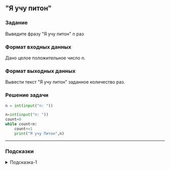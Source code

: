 ## "Я учу питон"

### Задание

Выведите фразу "Я учу питон" n раз

### Формат входных данных

Дано целое положительное число n.

### Формат выходных данных

Вывести текст "Я учу питон" заданное количество раз.

### Решение задачи

```python
n = int(input("n: "))

n=int(input("n: "))
count=0
while count<n:
    count+=1
    print("Я учу Питон",n)
```

---

### Подсказки

<details>
<summary>Подсказка-1</summary>
Смотрите в примерах "Выполнение цикла n раз"
</details>
